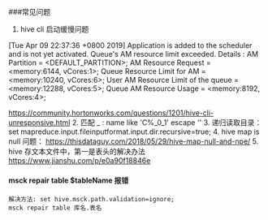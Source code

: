 ###常见问题
1. hive cli 启动缓慢问题

[Tue Apr 09 22:37:36 +0800 2019] Application is added to the scheduler and is not yet activated. Queue's AM resource limit exceeded. Details : AM Partition = <DEFAULT_PARTITION>; AM Resource Request = <memory:6144, vCores:1>; Queue Resource Limit for AM = <memory:10240, vCores:6>; User AM Resource Limit of the queue = <memory:12288, vCores:5>; Queue AM Resource Usage = <memory:8192, vCores:4>;

https://community.hortonworks.com/questions/1201/hive-cli-unresponsive.html
2. 匹配 _ : name like 'C%\_0\_1' escape '\'
3. 递归读取目录：      
	set mapreduce.input.fileinputformat.input.dir.recursive=true;
4. hive map is null 问题：
    https://thisdataguy.com/2018/05/29/hive-map-null-and-npe/
5. hive 存文本文件中，第一是表头的解决办法
    https://www.jianshu.com/p/e0a90f18846e
#### msck repair table $tableName 报错  
    解决方法: set hive.msck.path.validation=ignore;
    msck repair table 库名.表名
    